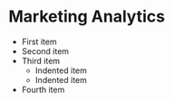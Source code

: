 # Marketing Analytics

- First item
- Second item
- Third item
    - Indented item
    - Indented item
- Fourth item

